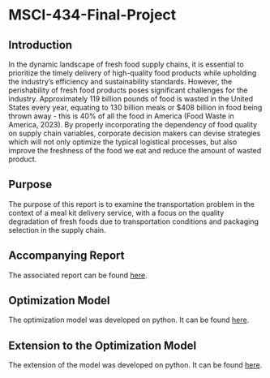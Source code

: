 # MSCI-434-Final-Project

## Introduction
In the dynamic landscape of fresh food supply chains, it is essential to prioritize the timely delivery of high-quality food products while upholding the industry’s efficiency and sustainability standards. However, the perishability of fresh food products poses significant challenges for the industry. Approximately 119 billion pounds of food is wasted in the United States every year, equating to 130 billion meals or $408 billion in food being thrown away - this is 40% of all the food in America (Food Waste in America, 2023). By properly incorporating the dependency of food quality on supply chain variables, corporate decision makers can devise strategies which will not only optimize the typical logistical processes, but also improve the freshness of the food we eat and reduce the amount of wasted product.

## Purpose
The purpose of this report is to examine the transportation problem in the context of a meal kit delivery service, with a focus on the quality degradation of fresh foods due to transportation conditions and packaging selection in the supply chain.

## Accompanying Report
The associated report can be found [here](https://docs.google.com/document/d/1SEnCQwnpzHyo0vXeHaPMuk0QLM4EphBJBnMy0c85Qiw/edit?usp=sharing/).

## Optimization Model
The optimization model was developed on python. It can be found [here](https://github.com/HassanRawasia/MSCI-434-Final-Project/blob/main/MSCI434_S23_Team26_SupplyChainNetworkDesign.ipynb/).

## Extension to the Optimization Model
The extension of the model was developed on python. It can be found [here](https://github.com/HassanRawasia/MSCI-434-Final-Project/blob/main/MSCI434_S23_Team26_SupplyChainNetworkDesign_Extension.ipynb/).
